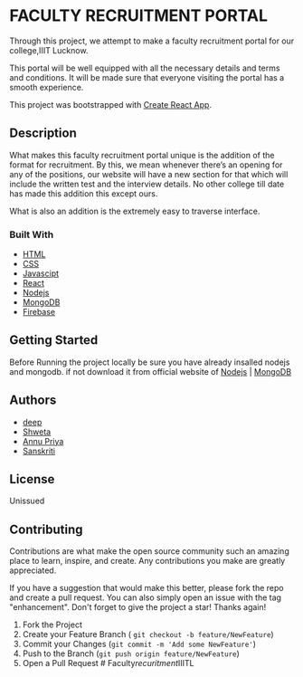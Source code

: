 # FACULTY RECRUITMENT PORTAL

Through this project, we attempt to make a faculty recruitment portal for our college,IIIT Lucknow.

This portal will be well equipped with all the necessary details and terms and conditions. 
It will be made sure that everyone visiting the portal has a smooth experience. 


This project was bootstrapped with [Create React App](https://github.com/facebook/create-react-app).

## Description

What makes this faculty recruitment portal unique is the addition of the format for recruitment. By this, we mean whenever there’s an opening for any of the positions, our website will have a new section for that which will include the written test and the interview details. 
No other college till date has made this addition this except ours.

What is also an addition is the extremely easy to traverse interface.

### Built With

* [HTML](https://html.com/)
* [CSS](https://www.w3.org/Style/CSS/Overview.en.html)
* [Javascipt](https://www.javascript.com/)
* [React](https://reactjs.org/)
* [Nodejs](https://nodejs.org/en/)
* [MongoDB](https://cloud.mongodb.com/v2/62318012bb235a78d54070af#clusters)
* [Firebase](https://firebase.google.com/?gclsrc=aw.ds&gclid=Cj0KCQjw8uOWBhDXARIsAOxKJ2GmOhE2AWiHBl_BHDo9e_8Zu_AWwTJjbL_SJ1Hh0-DnvVC__DEU4zoaAv2fEALw_wcB)

## Getting Started

Before Running the project locally be sure you have already insalled nodejs and mongodb. if not download it from official website of [Nodejs](https://nodejs.org/en/) | [MongoDB](https://cloud.mongodb.com/v2/62318012bb235a78d54070af#clusters)




## Authors

* [deep](https://github.com/deep-69bits)
* [Shweta](https://github.com/shwet-aaa)
* [Annu Priya](https://github.com/annupriy)
* [Sanskriti](https://github.com/sanskritu)

## License 

Unissued

## Contributing

Contributions are what make the open source community such an amazing place to learn, inspire, and create. Any contributions you make are greatly appreciated.

If you have a suggestion that would make this better, please fork the repo and create a pull request. You can also simply open an issue with the tag "enhancement". Don't forget to give the project a star! Thanks again!

1. Fork the Project <br> 
2. Create your Feature Branch ( `git checkout -b feature/NewFeature`) <br> 
3. Commit your Changes (`git commit -m 'Add some NewFeature'`) <br>
4. Push to the Branch (`git push origin feature/NewFeature`) <br>
5. Open a Pull Request
#   F a c u l t y _ r e c u r i t m e n t _ I I I T L  
 